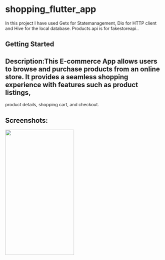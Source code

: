 # shopping_flutter_app


In this project I have used Getx for Statemanagement, Dio for HTTP client and Hive for the local database. Products api is for fakestoreapi..

## Getting Started

## Description:This E-commerce App allows users to browse and purchase products from an online store. It provides a seamless shopping experience with features such as product listings,
product details, shopping cart, and checkout.

## Screenshots:
<img src="https://github.com/bhagyashripawar2793/flutter_shopping_app/assets/product_details_page" width="220" height="400">
